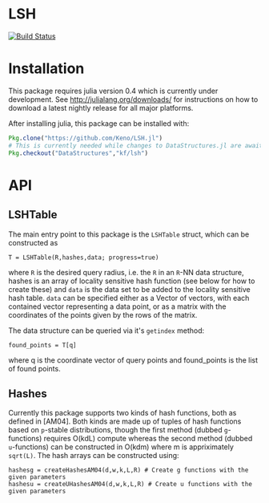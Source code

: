 # LSH

[![Build Status](https://travis-ci.org/Keno/LSH.jl.svg?branch=master)](https://travis-ci.org/Keno/LSH.jl)

# Installation

This package requires julia version 0.4 which is currently under development. See http://julialang.org/downloads/ for instructions on how to download a latest nightly release for all major platforms.

After installing julia, this package can be installed with:
```julia
Pkg.clone("https://github.com/Keno/LSH.jl")
# This is currently needed while changes to DataStructures.jl are awaiting upstreaming
Pkg.checkout("DataStructures","kf/lsh")
```

# API

## LSHTable

The main entry point to this package is the `LSHTable` struct, which can be constructed as
```
T = LSHTable(R,hashes,data; progress=true)
```

where `R` is the desired query radius, i.e. the `R` in an `R`-NN data structure, hashes is an array of locality sensitive hash function (see below for how to create these) and `data` is the data set to be added to the locality sensitive hash table. `data` can be specified either as a Vector of vectors, with each contained vector representing a data point, or as a matrix with the coordinates of the points given by the rows of the matrix.

The data structure can be queried via it's `getindex` method:

```
found_points = T[q]
```

where q is the coordinate vector of query points and found_points is the list of found points.

## Hashes

Currently this package supports two kinds of hash functions, both as defined in [AM04]. Both kinds are made up of tuples of hash functions based on `p`-stable distributions, though the first method (dubbed `g`-functions) requires O(kdL) compute whereas the second method (dubbed `u`-functions) can be constructed in O(kdm) where m is appriximately `sqrt(L)`. The hash arrays can be constructed using:

```
hashesg = createHashesAM04(d,w,k,L,R) # Create g functions with the given parameters
hashesu = createUHashesAM04(d,w,k,L,R) # Create u functions with the given parameters
```
